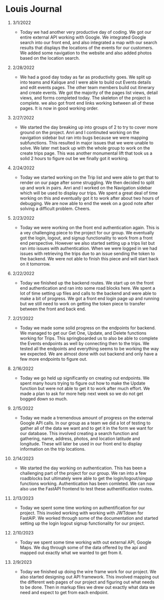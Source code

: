 # Louis Journal

1. 3/1/2022

   - Today we had another very productive day of coding.  We got our entire external API working with Google.  We integrated Google search into our front end, and also integrated a map with our search results that displays the locations of the events for our customers. We added some navigation to the website and also added photos based on the location search.

1. 2/28/2022

   - We had a good day today as far as productivity goes.  We split up into teams and Kalique and I were able to build out Events details and edit events pages.  The other team members build out itinerary and create events.  We got the majority of the pages list views, detail views, and forms completed today.  The skeleton of the project is complete.  we also got front end links working between all of these pages.  It is now in good working order.

1. 2/27/2022

   - We started the day breaking up into groups of 2 to try to cover more ground on the project. Anri and I continuted working on the navigation sidebar but ran into bugs because we were mapping subfunctions. This resulted in major issues that we were unable to solve. We later met back up with the whole group to work on the create trips page. This was another monumental lift that took us a solid 2 hours to figure out be we finally got it working.

1. 2/24/2022

   - Today we started working on the Trip list and were able to get that to render on our page after some struggling. We then decided to split up and work in pairs. Anri and I worked on the Navigation sidebar which will be used to display our trips. We spent a great deal of time working on this and eventually got it to work after about two hours of debugging. We are now able to end the week on a good note after solving a difficult problem. Cheers.

1. 2/23/2022

   - Today we were working on the front end authentication again. This is a vey challenging piece to the project for our group. We eventually got the login, logout, and signup functionality to work from a front end perspective. However we also started setting up a trips list but ran into issues with authentication. When we were logged in we had issues with retrieving the trips due to an issue sending the token to the backend. We were not able to finish this piece and will start back on it tomorrow.

1. 2/22/2022

   - Today we finished up the backend routes. We start up on the front end authentication and ran into some road blocks here. We spent a lot of time setting up files and calls to the backend and were able to make a bit of progress. We got a front end login page up and running but we still need to work on getting the token piece to transfer between the front and back end.

1. 2/21/2022

   - Today we made some solid progress on the endpoints for backend. We managed to get our Get One, Update, and Delete functions working for Trips. This springboarded us to also be able to complete the Events endpoints as well by connecting then to the trips. We tested all the endpoints and everything seems to be working the way we expected. We are almost done with out backend and only have a few more endpoints to figure out.

1. 2/16/2022

   - Today we go held up significantly on creating out endpoints. We spent many hours trying to figure out how to make the Update function but were not able to get it to work after much effort. We made a plan to ask for more help next week so we do not get bogged down so much.

1. 2/15/2022

   - Today we made a tremendous amount of progress on the external Google API calls. In our group as a team we did a lot of testing to gather all of the data we want and to get it in the form we want for our database. This involved creating a search function and gathering, name, address, photos, and location latitude and longitude. These will later be used in our front end to display information on the trip locations.

1. 2/14/2023

   - We started the day working on authentication. This has been a challenging part of the project for our group. We ran into a few roadblocks but ultimately were able to get the login/logout/singup functions working. Authentication has been comleted. We can now also use the FastAPI frontend to test these authentification routes.

1. 2/13/2023

   - Today we spent some time working on authentification for our project. This involed working with working with JWTdown for FastAIP. We worked through some of the documentation and started setting up the login logout signup functionality for our project.

1. 2/10/2023

   - Today we spent some time working with out external API, Google Maps. We dug through some of the data offered by the api and mapped out exactly what we wanted to get from it.

1. 2/9/2023
   - Today we finished up doing the wire frame work for our project. We also started designing out API framework. This involved mapping out the different web pages of our project and figuring out what needs to be done. Then in markup files we drew out exactly what data we need and expect to get from each endpoint.

